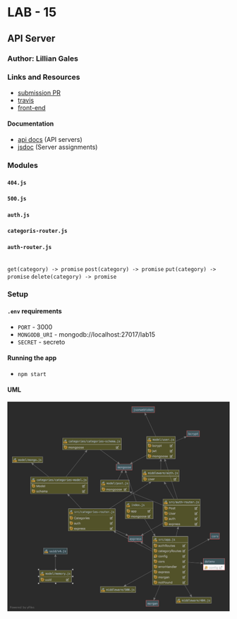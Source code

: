 # LAB - 15

## API Server

### Author: Lillian Gales

### Links and Resources
* [submission PR](http://xyz.com)
* [travis](https://travis-ci.com/lilliangales-401-advanced-javascript/lab15-api-server)
* [front-end](http://xyz.com) 

#### Documentation
* [api docs](http://xyz.com) (API servers)
* [jsdoc](http://xyz.com) (Server assignments)


### Modules
#### `404.js`
#### `500.js`
#### `auth.js`
#### `categoris-router.js`
#### `auth-router.js`


 ###### 
`get(category) -> promise`
`post(category) -> promise`
`put(category) -> promise`
`delete(category) -> promise`


### Setup
#### `.env` requirements
* `PORT` - 3000
* `MONGODB_URI` - mongodb://localhost:27017/lab15
* `SECRET` - secreto

#### Running the app
* `npm start`



#### UML
![UML](UML.png)
